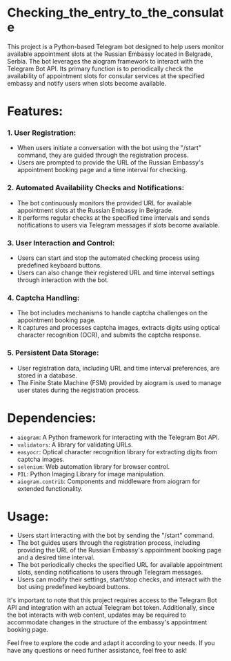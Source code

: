 # Checking_the_entry_to_the_consulate
This project is a Python-based Telegram bot designed to help users monitor available appointment slots at the Russian Embassy located in Belgrade, Serbia. The bot leverages the aiogram framework to interact with the Telegram Bot API. Its primary function is to periodically check the availability of appointment slots for consular services at the specified embassy and notify users when slots become available.

# Features:
### 1. User Registration:
* When users initiate a conversation with the bot using the "/start" command, they are guided through the registration process.
* Users are prompted to provide the URL of the Russian Embassy's appointment booking page and a time interval for checking.

### 2. Automated Availability Checks and Notifications:

* The bot continuously monitors the provided URL for available appointment slots at the Russian Embassy in Belgrade.
* It performs regular checks at the specified time intervals and sends notifications to users via Telegram messages if slots become available.

### 3. User Interaction and Control:

* Users can start and stop the automated checking process using predefined keyboard buttons.
* Users can also change their registered URL and time interval settings through interaction with the bot.

### 4. Captcha Handling:

* The bot includes mechanisms to handle captcha challenges on the appointment booking page.
* It captures and processes captcha images, extracts digits using optical character recognition (OCR), and submits the captcha response.

### 5. Persistent Data Storage:

* User registration data, including URL and time interval preferences, are stored in a database.
* The Finite State Machine (FSM) provided by aiogram is used to manage user states during the registration process.

# Dependencies:
* `aiogram`: A Python framework for interacting with the Telegram Bot API.
* `validators`: A library for validating URLs.
* `easyocr`: Optical character recognition library for extracting digits from captcha images.
* `selenium`: Web automation library for browser control.
* `PIL`: Python Imaging Library for image manipulation.
* `aiogram.contrib`: Components and middleware from aiogram for extended functionality.

# Usage:
* Users start interacting with the bot by sending the "/start" command.
* The bot guides users through the registration process, including providing the URL of the Russian Embassy's appointment booking page and a desired time interval.
* The bot periodically checks the specified URL for available appointment slots, sending notifications to users through Telegram messages.
* Users can modify their settings, start/stop checks, and interact with the bot using predefined keyboard buttons.

It's important to note that this project requires access to the Telegram Bot API and integration with an actual Telegram bot token. Additionally, since the bot interacts with web content, updates may be required to accommodate changes in the structure of the embassy's appointment booking page.

Feel free to explore the code and adapt it according to your needs. If you have any questions or need further assistance, feel free to ask!
